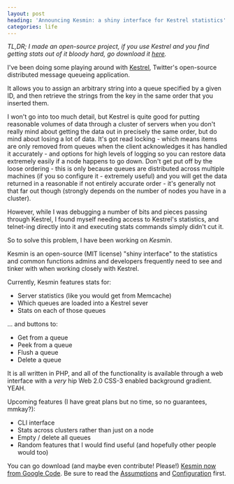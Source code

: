 ```yaml
---
layout: post
heading: 'Announcing Kesmin: a shiny interface for Kestrel statistics'
categories: life
---
```


*TL,DR; I made an open-source project, if you use Kestrel and you find getting stats out of it bloody hard, go download it [here](http://code.google.com/p/kesmin/).*

I've been doing some playing around with [Kestrel](http://github.com/robey/kestrel), Twitter's open-source distributed message queueing application.

It allows you to assign an arbitrary string into a queue specified by a given ID, and then retrieve the strings from the key in the same order that you inserted them.

I won't go into too much detail, but Kestrel is quite good for putting reasonable volumes of data through a cluster of servers when you don't really mind about getting the data out in precisely the same order, but do mind about losing a lot of data. It's got read locking - which means items are only removed from queues when the client acknowledges it has handled it accurately - and options for high levels of logging so you can restore data extremely easily if a node happens to go down. Don't get put off by the loose ordering - this is only because queues are distributed across multiple machines (if you so configure it - extremely useful) and you will get the data returned in a reasonable if not entirely accurate order - it's generally not that far out though (strongly depends on the number of nodes you have in a cluster).

However, while I was debugging a number of bits and pieces passing through Kestrel, I found myself needing access to Kestrel's statistics, and telnet-ing directly into it and executing stats commands simply didn't cut it.

So to solve this problem, I have been working on *Kesmin*.

Kesmin is an open-source (MIT license) "shiny interface" to the statistics and common functions admins and developers frequently need to see and tinker with when working closely with Kestrel.

Currently, Kesmin features stats for:

* Server statistics (like you would get from Memcache)
* Which queues are loaded into a Kestrel sever
* Stats on each of those queues

... and buttons to:

* Get from a queue
* Peek from a queue
* Flush a queue
* Delete a queue

It is all written in PHP, and all of the functionality is available through a web interface with a *very* hip Web 2.0 CSS-3 enabled background gradient. YEAH.

Upcoming features (I have great plans but no time, so no guarantees, mmkay?):

* CLI interface
* Stats across clusters rather than just on a node
* Empty / delete all queues
* Random features that I would find useful (and hopefully other people would too)

You can go download (and maybe even contribute! Please!) [Kesmin now from Google Code](http://code.google.com/p/kesmin/). Be sure to read the [Assumptions](http://code.google.com/p/kesmin/wiki/Assumptions) and [Configuration](http://code.google.com/p/kesmin/wiki/Configuration) first.